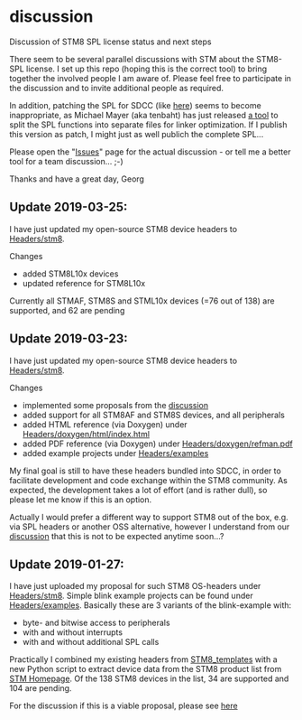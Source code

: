 # discussion
Discussion of STM8 SPL license status and next steps

There seem to be several parallel discussions with STM about the STM8-SPL license. I set up this repo (hoping this is the correct tool) to 
bring together the involved people I am aware of. Please feel free to participate in the discussion and to invite additional people as required.

In addition, patching the SPL for SDCC (like [here](https://github.com/gicking/STM8-SPL_SDCC_patch)) seems to become inappropriate, as 
Michael Mayer (aka tenbaht) has just released [a tool](https://github.com/tenbaht/spl-splitter) to split the SPL functions into separate 
files for linker optimization. If I publish this version as patch, I might just as well publich the complete SPL... 

Please open the "[Issues](https://github.com/STM8-SPL-license/discussion/issues)" page for the actual discussion - or tell me a better tool 
for a team discussion...  ;-)

Thanks and have a great day,
Georg


## Update 2019-03-25:

I have just updated my open-source STM8 device headers to [Headers/stm8](https://github.com/STM8-SPL-license/discussion/tree/master/Header). 

Changes
- added STM8L10x devices
- updated reference for STM8L10x 

Currently all STMAF, STM8S and STML10x devices (=76 out of 138) are supported, and 62 are pending 


## Update 2019-03-23:

I have just updated my open-source STM8 device headers to [Headers/stm8](https://github.com/STM8-SPL-license/discussion/tree/master/Header). 

Changes
- implemented some proposals from the [discussion](https://github.com/STM8-SPL-license/discussion/issues)
- added support for all STM8AF and STM8S devices, and all peripherals
- added HTML reference (via Doxygen) under [Headers/doxygen/html/index.html](https://github.com/STM8-SPL-license/discussion/tree/master/Header/doxygen/html/index.html)
- added PDF reference (via Doxygen) under [Headers/doxygen/refman.pdf](https://github.com/STM8-SPL-license/discussion/blob/master/Header/doxygen/refman.pdf)
- added example projects under [Headers/examples](https://github.com/STM8-SPL-license/discussion/tree/master/Header/examples)

My final goal is still to have these headers bundled into SDCC, in order to facilitate development and code exchange within the STM8 community.
As expected, the development takes a lot of effort (and is rather dull), so please let me know if this is an option. 

Actually I would prefer a different way to support STM8 out of the box, e.g. via SPL headers or another OSS alternative, however I 
understand from our [discussion](https://github.com/STM8-SPL-license/discussion/issues) that this is not to be expected anytime soon...?



## Update 2019-01-27:

I have just uploaded my proposal for such STM8 OS-headers under [Headers/stm8](https://github.com/STM8-SPL-license/discussion/tree/master/Header/stm8). Simple blink example projects can be found under [Headers/examples](https://github.com/STM8-SPL-license/discussion/tree/master/Header/examples). Basically these are 3 variants of the blink-example with:
- byte- and bitwise access to peripherals
- with and without interrupts
- with and without additional SPL calls

Practically I combined my existing headers from [STM8_templates](https://github.com/gicking/STM8_templates) with a new Python script to extract device data from the STM8 product list from [STM Homepage](https://www.st.com/content/st_com/en/products/microcontrollers/stm8-8-bit-mcus.html). Of the 138 STM8 devices in the list, 34 are supported and 104 are pending. 

For the discussion if this is a viable proposal, please see [here](https://github.com/STM8-SPL-license/discussion/issues/1)